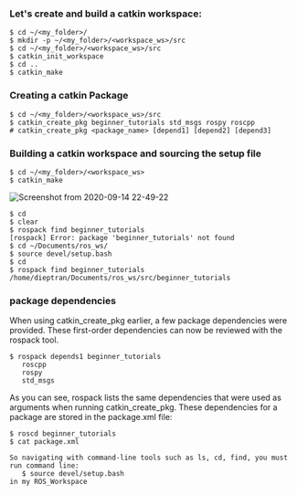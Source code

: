 
### Let's create and build a catkin workspace:
```shell
$ cd ~/<my_folder>/
$ mkdir -p ~/<my_folder>/<workspace_ws>/src
$ cd ~/<my_folder>/<workspace_ws>/src
$ catkin_init_workspace
$ cd ..
$ catkin_make
```

### Creating a catkin Package
```shell
$ cd ~/<my_folder>/<workspace_ws>/src
$ catkin_create_pkg beginner_tutorials std_msgs rospy roscpp
# catkin_create_pkg <package_name> [depend1] [depend2] [depend3]
```

### Building a catkin workspace and sourcing the setup file
```shell
$ cd ~/<my_folder>/<workspace_ws>
$ catkin_make
```
![Screenshot from 2020-09-14 22-49-22](https://user-images.githubusercontent.com/69444682/93108050-91592d00-f6dc-11ea-9083-04cde2f54f3d.png)

```shell
$ cd
$ clear
$ rospack find beginner_tutorials
[rospack] Error: package 'beginner_tutorials' not found
$ cd ~/Documents/ros_ws/
$ source devel/setup.bash
$ cd
$ rospack find beginner_tutorials
/home/dieptran/Documents/ros_ws/src/beginner_tutorials
```

### package dependencies
When using catkin_create_pkg earlier, a few package dependencies were provided. These first-order dependencies can now be reviewed with the rospack tool.
```shell
$ rospack depends1 beginner_tutorials
   roscpp
   rospy
   std_msgs
```
As you can see, rospack lists the same dependencies that were used as arguments when running catkin_create_pkg. These dependencies for a package are stored in the package.xml file:
```shell
$ roscd beginner_tutorials
$ cat package.xml
```
```note
So navigating with command-line tools such as ls, cd, find, you must run command line: 
   $ source devel/setup.bash
in my ROS_Workspace
```


















